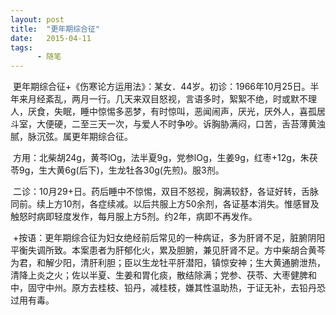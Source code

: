 ```yaml
---
layout: post
title:  "更年期综合征"
date:   2015-04-11
tags:
      - 随笔
---
```



 更年期综合征+《伤寒论方运用法》：某女．44岁。初诊：1966年10月25日。半年来月经紊乱，两月一行。几天来双目怒视，言语多时，絮絮不绝，时或默不理人，厌食，失眠，睡中惊惕多恶梦，有时惊叫，恶闻闹声，厌光，厌外人，喜孤居斗室，大便硬，二至三天一次，与爱人不时争吵。诉胸胁满闷，口苦，舌苔薄黄浊腻，脉沉弦。属更年期综合征。 

 方用：北柴胡24g，黄芩lOg，法半夏9g，党参lOg，生姜9g，红枣+12g，朱茯苓9g，生大黄6g(后下)，生龙牡各30g(先煎)。服3剂。

 二诊：10月29+日。药后睡中不惊惕，双目不怒视，胸满较舒，各证好转，舌脉同前。续上方10剂，各症续减。以后共服上方50余剂，各证基本消失。惟感冒及触怒时病即轻度发作，每月服上方5剂。约2年，病即不再发作。

 +按语：更年期综合征为妇女绝经前后常见的一种病证，多为肝肾不足，脏腑阴阳平衡失调所致。本案患者为肝郁化火，累及胆腑，兼见肝肾不足。方中柴胡合黄芩为君，和解少阳，清肝利胆；臣以生龙牡平肝潜阳，镇惊安神；生大黄通腑泄热，清降上炎之火；佐以半夏、生姜和胃化痰，散结除满；党参、茯苓、大枣健脾和中，固守中州。原方去桂枝、铅丹，减桂枝，嫌其性温助热，于证无补，去铅丹恐过用有毒。


